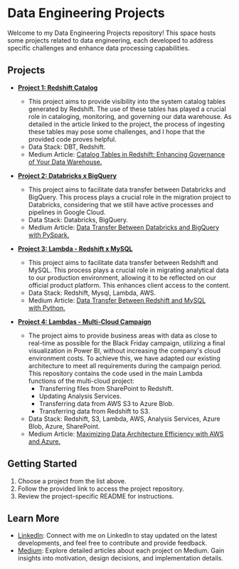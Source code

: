 # Data Engineering Projects

Welcome to my Data Engineering Projects repository! This space hosts some projects related to data engineering, each developed to address specific challenges and enhance data processing capabilities.

## Projects
- [**Project 1: Redshift Catalog**](https://github.com/alice-thomaz/Data-Engineering/tree/master/P1_Redshift_Catalog)
  - This project aims to provide visibility into the system catalog tables generated by Redshift. The use of these tables has played a crucial role in cataloging, monitoring, and governing our data warehouse. As detailed in the article linked to the project, the process of ingesting these tables may pose some challenges, and I hope that the provided code proves helpful.
  - Data Stack: DBT, Redshift.
  - Medium Article: [Catalog Tables in Redshift: Enhancing Governance of Your Data Warehouse.](https://medium.com/@alice_thomaz/ee03daf5bcad)

- [**Project 2: Databricks x BigQuery**](https://github.com/alice-thomaz/Data-Engineering/tree/master/P2_Databricks_x_BigQuery)
  - This project aims to facilitate data transfer between Databricks and BigQuery. This process plays a crucial role in the migration project to Databricks, considering that we still have active processes and pipelines in Google Cloud.
  - Data Stack: Databricks, BigQuery.
  - Medium Article: [Data Transfer Between Databricks and BigQuery with PySpark.](https://medium.com/@alice_thomaz/109eb89a2457)

- [**Project 3: Lambda - Redshift x MySQL**](https://github.com/alice-thomaz/Data-Engineering/tree/master/P3_Redshift_x_MySQL)
  - This project aims to facilitate data transfer between Redshift and MySQL. This process plays a crucial role in migrating analytical data to our production environment, allowing it to be reflected on our official product platform. This enhances client access to the content.
  - Data Stack: Redshift, Mysql, Lambda, AWS.
  - Medium Article: [Data Transfer Between Redshift and MySQL with Python.](https://medium.com/@alice_thomaz/0bfa0003cee9)

- [**Project 4: Lambdas - Multi-Cloud Campaign**](https://github.com/alice-thomaz/Data-Engineering/tree/master/P4_MultiCloud_Campaign)
  - The project aims to provide business areas with data as close to real-time as possible for the Black Friday campaign, utilizing a final visualization in Power BI, without increasing the company's cloud environment costs. To achieve this, we have adapted our existing architecture to meet all requirements during the campaign period. This repository contains the code used in the main Lambda functions of the multi-cloud project:
    - Transferring files from SharePoint to Redshift.
    - Updating Analysis Services.
    - Transferring data from AWS S3 to Azure Blob.
    - Transferring data from Redshift to S3.
  - Data Stack: Redshift, S3, Lambda, AWS, Analysis Services, Azure Blob, Azure, SharePoint.
  - Medium Article: [Maximizing Data Architecture Efficiency with AWS and Azure.](https://medium.com/@alice_thomaz/146395ca42b3)

## Getting Started
1. Choose a project from the list above.
2. Follow the provided link to access the project repository.
3. Review the project-specific README for instructions.

## Learn More
- [LinkedIn](https://www.linkedin.com/in/alice-thomaz-b6b52b14a/): Connect with me on LinkedIn to stay updated on the latest developments, and feel free to contribute and provide feedback.
- [Medium](https://medium.com/@alice_thomaz): Explore detailed articles about each project on Medium. Gain insights into motivation, design decisions, and implementation details.
